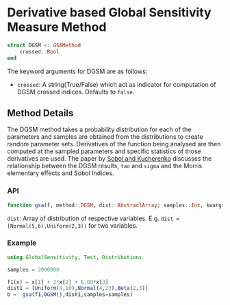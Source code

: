# Derivative based Global Sensitivity Measure Method

```julia
struct DGSM <: GSAMethod
    crossed::Bool 
end
```

The keyword arguments for DGSM are as follows:

- `crossed`: A string(True/False) which act as indicator for computation of DGSM crossed indices. Defaults to `false`.

## Method Details

The DGSM method takes a probability distribution for each of the 
parameters and samples are obtained from the distributions to create 
random parameter sets. Derivatives of the function being analysed are 
then computed at the sampled parameters and specific statistics of those 
derivatives are used. The paper by [Sobol and Kucherenko](http://www.sciencedirect.com/science/article/pii/S0378475409000354) 
discusses the relationship between the DGSM results, `tao` and 
`sigma` and the Morris elementary effects and Sobol Indices.

### API

```julia
function gsa(f, method::DGSM, dist::AbstractArray; samples::Int, kwargs...)
```

`dist`: Array of distribution of respective variables. E.g. `dist = [Normal(5,6),Uniform(2,3)]` for two variables.

### Example

```julia
using GlobalSensitivity, Test, Distributions

samples = 2000000

f1(x) = x[1] + 2*x[2] + 6.00*x[3]
dist1 = [Uniform(4,10),Normal(4,23),Beta(2,3)]
b =  gsa(f1,DGSM(),dist1,samples=samples)
```